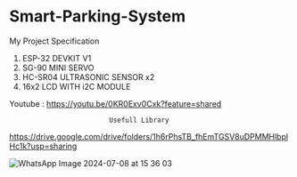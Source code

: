 # Smart-Parking-System
My Project Specification
1. ESP-32 DEVKIT V1
2. SG-90 MINI SERVO
3. HC-SR04 ULTRASONIC SENSOR x2
4. 16x2 LCD WITH i2C MODULE
   
Youtube : https://youtu.be/0KR0Exv0Cxk?feature=shared

                             Usefull Library 
https://drive.google.com/drive/folders/1h6rPhsTB_fhEmTGSV8uDPMMHlbplHc1k?usp=sharing

![WhatsApp Image 2024-07-08 at 15 36 03](https://github.com/user-attachments/assets/5a1526a7-3707-4db4-99ca-17bf9fc63e5d)


